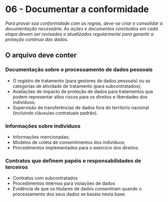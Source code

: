 # 06 - Documentar a conformidade

_Para provar sua conformidade com as regras, deve-se criar e consolidar a documentação necessária. As ações e documentos concluídos em cada etapa devem ser revisados ​​e atualizados regularmente para garantir a proteção contínua dos dados._

## O arquivo deve conter

### Documentação sobre o processamento de dados pessoais

* O registro de tratamento (para gestores de dados pessoais) ou as categorias de atividade de tratamento (para subcontratados);
* Avaliações de impacto de proteção de dados para tratamentos que podem representar altos riscos para os direitos e liberdades dos indivíduos;
* Supervisão de transferências de dados fora do território nacional (incluindo cláusulas contratuais padrão).

### Informações sobre indivíduos

* Informações mencionadas;
* Modelos de coleta de consentimentos dos indivíduos;
* Procedimentos implementados para o exercício dos direitos.

### Contratos que definem papéis e responsabilidades de terceiros

* Contratos com subcontratados
* Procedimentos internos para violações de dados
* Evidência de que os titulares de dados consentiram quando o processamento dos seus dados se baseia nesta base.
